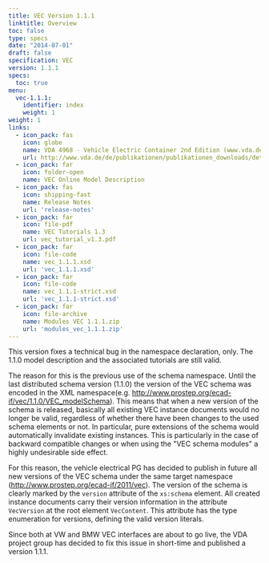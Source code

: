 ```yaml
---
title: VEC Version 1.1.1
linktitle: Overview
toc: false
type: specs
date: "2014-07-01"
draft: false
specification: VEC
version: 1.1.1
specs:
  toc: true
menu:
  vec-1.1.1:
    identifier: index    
    weight: 1
weight: 1
links:
  - icon_pack: fas
    icon: globe
    name: VDA 4968 - Vehicle Electric Container 2nd Edition (www.vda.de)
    url: http://www.vda.de/de/publikationen/publikationen_downloads/detail.php?id=1025
  - icon_pack: far
    icon: folder-open
    name: VEC Online Model Description
  - icon_pack: fas
    icon: shipping-fast
    name: Release Notes
    url: 'release-notes'  
  - icon_pack: far
    icon: file-pdf
    name: VEC Tutorials 1.3
    url: vec_tutorial_v1.3.pdf    
  - icon_pack: far
    icon: file-code
    name: vec_1.1.1.xsd
    url: 'vec_1.1.1.xsd'
  - icon_pack: far
    icon: file-code
    name: vec_1.1.1-strict.xsd
    url: 'vec_1.1.1-strict.xsd'
  - icon_pack: far
    icon: file-archive
    name: Modules VEC 1.1.1.zip
    url: 'modules_vec_1.1.1.zip'
---
```

This version fixes a technical bug in the namespace declaration, only. The 1.1.0 model description and the associated tutorials are still valid.
<!--more-->
The reason for this is the previous use of the schema namespace. Until the last distributed schema version (1.1.0) the version of the VEC schema was encoded in the XML namespace(e.g. http://www.prostep.org/ecad-if/vec/1.1.0/VEC_modelSchema). This means that when a new version of the schema is released, basically all existing VEC instance documents would no longer be valid, regardless of whether there have been changes to the used schema elements or not. In particular, pure extensions of the schema would automatically invalidate existing instances. This is particularly in the case of backward compatible changes or when using the "VEC schema modules" a highly undesirable side effect.

For this reason, the vehicle electrical PG has decided to publish in future all new versions of the VEC schema under the same target namespace (http://www.prostep.org/ecad-if/2011/vec). The version of the schema is clearly marked by the `version` attribute of the `xs:schema` element. All created instance documents carry their version information in the attribute `VecVersion` at the root element `VecContent`. This attribute has the type enumeration for versions, defining the valid version literals.

Since both at VW and BMW VEC interfaces are about to go live, the VDA project group has decided to fix this issue in short-time and published a version 1.1.1.